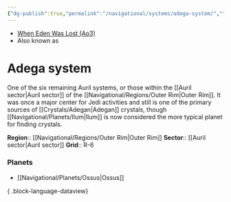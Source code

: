 ```yaml
---
{"dg-publish":true,"permalink":"/navigational/systems/adega-system/","tags":["map","system","outerrime"]}
---
```


- [When Eden Was Lost (Ao3)](https://archiveofourown.org/works/19334440/chapters/45992584)
- Also known as 
# Adega system

One of the six remaining Auril systems, or those within the [[Auril sector\|Auril sector]] of the [[Navigational/Regions/Outer Rim\|Outer Rim]]. It was once a major center for Jedi activities and still is one of the primary sources of [[Crystals/Adegan\|Adegan]] crystals, though [[Navigational/Planets/Ilum\|Ilum]] is now considered the more typical planet for finding crystals. 

**Region**::  [[Navigational/Regions/Outer Rim\|Outer Rim]]
**Sector**::  [[Auril sector\|Auril sector]]
**Grid**::  R-6

### Planets
- [[Navigational/Planets/Ossus\|Ossus]]

{ .block-language-dataview}
